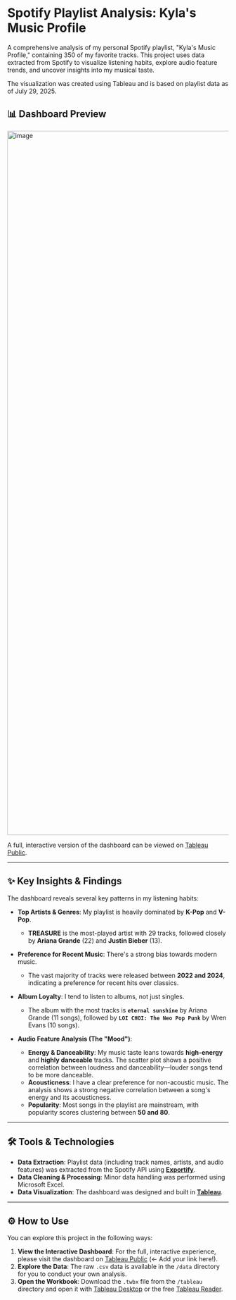 # Spotify Playlist Analysis: Kyla's Music Profile

A comprehensive analysis of my personal Spotify playlist, "Kyla's Music Profile," containing 350 of my favorite tracks. This project uses data extracted from Spotify to visualize listening habits, explore audio feature trends, and uncover insights into my musical taste.

The visualization was created using Tableau and is based on playlist data as of July 29, 2025.

## 📊 Dashboard Preview
<img width="2559" height="1599" alt="image" src="https://github.com/user-attachments/assets/1c68f7fa-05c1-43b4-8b21-dd34ced8a7bb" />

A full, interactive version of the dashboard can be viewed on [Tableau Public](https://public.tableau.com/app/profile/kyla.phan/viz/MySpotifyPlaylist_17537532881240/Dashboard).

---

## ✨ Key Insights & Findings

The dashboard reveals several key patterns in my listening habits:

* **Top Artists & Genres**: My playlist is heavily dominated by **K-Pop** and **V-Pop**.
    * **TREASURE** is the most-played artist with 29 tracks, followed closely by **Ariana Grande** (22) and **Justin Bieber** (13).

* **Preference for Recent Music**: There's a strong bias towards modern music.
    * The vast majority of tracks were released between **2022 and 2024**, indicating a preference for recent hits over classics.

* **Album Loyalty**: I tend to listen to albums, not just singles.
    * The album with the most tracks is **`eternal sunshine`** by Ariana Grande (11 songs), followed by **`LOI CHOI: The Neo Pop Punk`** by Wren Evans (10 songs).

* **Audio Feature Analysis (The "Mood")**:
    * **Energy & Danceability**: My music taste leans towards **high-energy** and **highly danceable** tracks. The scatter plot shows a positive correlation between loudness and danceability—louder songs tend to be more danceable.
    * **Acousticness**: I have a clear preference for non-acoustic music. The analysis shows a strong negative correlation between a song's energy and its acousticness.
    * **Popularity**: Most songs in the playlist are mainstream, with popularity scores clustering between **50 and 80**.

---

## 🛠️ Tools & Technologies

* **Data Extraction**: Playlist data (including track names, artists, and audio features) was extracted from the Spotify API using [**Exportify**](https://exportify.net/).
* **Data Cleaning & Processing**: Minor data handling was performed using Microsoft Excel.
* **Data Visualization**: The dashboard was designed and built in [**Tableau**](https://www.tableau.com/).

---

## ⚙️ How to Use

You can explore this project in the following ways:

1.  **View the Interactive Dashboard**: For the full, interactive experience, please visit the dashboard on [Tableau Public](https://public.tableau.com/app/profile/your-profile-here) (<- Add your link here!).
2.  **Explore the Data**: The raw `.csv` data is available in the `/data` directory for you to conduct your own analysis.
3.  **Open the Workbook**: Download the `.twbx` file from the `/tableau` directory and open it with [Tableau Desktop](https://www.tableau.com/products/desktop) or the free [Tableau Reader](https://www.tableau.com/products/reader).
